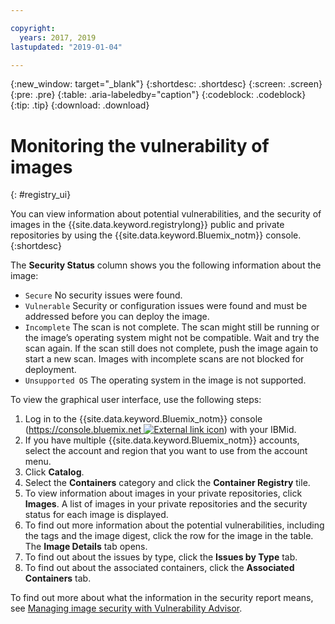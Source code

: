 ```yaml
---

copyright:
  years: 2017, 2019
lastupdated: "2019-01-04"

---
```


{:new_window: target="_blank"}
{:shortdesc: .shortdesc}
{:screen: .screen}
{:pre: .pre}
{:table: .aria-labeledby="caption"}
{:codeblock: .codeblock}
{:tip: .tip}
{:download: .download}

# Monitoring the vulnerability of images
{: #registry_ui}

You can view information about potential vulnerabilities, and the security of images in the {{site.data.keyword.registrylong}} public and private repositories by using the {{site.data.keyword.Bluemix_notm}} console.
{:shortdesc}

The **Security Status** column shows you the following information about the image:

- `Secure` No security issues were found.
- `Vulnerable` Security or configuration issues were found and must be addressed before you can deploy the image.
- `Incomplete` The scan is not complete. The scan might still be running or the image’s operating system might not be compatible. Wait and try the scan again. If the scan still does not complete, push the image again to start a new scan. Images with incomplete scans are not blocked for deployment.
- `Unsupported OS` The operating system in the image is not supported.

To view the graphical user interface, use the following steps:

1. Log in to the {{site.data.keyword.Bluemix_notm}} console ([https://console.bluemix.net ![External link icon](../../icons/launch-glyph.svg "External link icon")](https://console.bluemix.net)) with your IBMid.
2. If you have multiple {{site.data.keyword.Bluemix_notm}} accounts, select the account and region that you want to use from the account menu.
3. Click **Catalog**.
4. Select the **Containers** category and click the **Container Registry** tile.
5. To view information about images in your private repositories, click **Images**. A list of images in your private repositories and the security status for each image is displayed.
6. To find out more information about the potential vulnerabilities, including the tags and the image digest, click the row for the image in the table. The **Image Details** tab opens.
7. To find out about the issues by type, click the **Issues by Type** tab.
8. To find out about the associated containers, click the **Associated Containers** tab.

To find out more about what the information in the security report means, see [Managing image security with Vulnerability Advisor](/docs/services/va/va_index.html).
